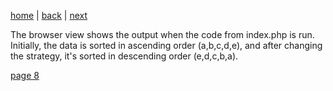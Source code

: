 [home](./page01.md) | [back](./page06.md) | [next](./page08.md)

The browser view shows the output when the code from index.php is run. Initially, the data is sorted in ascending order (a,b,c,d,e), and after changing the strategy, it's sorted in descending order (e,d,c,b,a).

[page 8](./page08.md)
